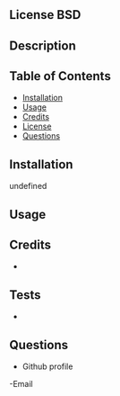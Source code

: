 
#  

 ## License  BSD


 ## Description
 

 ## Table of Contents
 - [Installation](#howToInstall)
 - [Usage](#usage)
 - [Credits](#credits)
 - [License](#license)
 - [Questions](#questions)

 ## Installation
 undefined

 ## Usage
 
    
   

 ## Credits
- 



 ## Tests

 - 

 ## Questions

 - Github profile
  

  -Email
  
